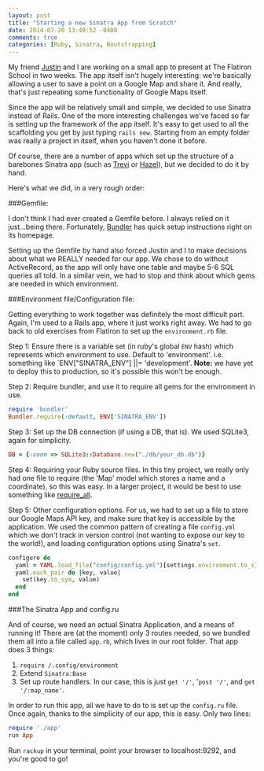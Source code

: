 ```yaml
---
layout: post
title: "Starting a new Sinatra App from Scratch"
date: 2014-07-20 13:49:52 -0400
comments: true
categories: [Ruby, Sinatra, Bootstrapping]
---
```


My friend [Justin](https://github.com/jusjmkim) and I are working on a small app to present at The Flatiron School in two weeks.  The app itself isn't hugely interesting: we're basically allowing a user to save a point on a Google Map and share it.  And really, that's just repeating some functionality of Google Maps itself.

Since the app will be relatively small and simple, we decided to use Sinatra instead of Rails.  One of the more interesting challenges we've faced so far is setting up the framework of the app itself.  It's easy to get used to all the scaffolding you get by just typing `rails new`.  Starting from an empty folder was really a project in itself, when you haven't done it before.

Of course, there are a number of apps which set up the structure of a barebones Sinatra app (such as [Trevi](https://github.com/maccman/trevi) or [Hazel](https://github.com/c7/hazel)), but we decided to do it by hand.

Here's what we did, in a very rough order:

###Gemfile:

I don't think I had ever created a Gemfile before.  I always relied on it just...being there.  Fortunately, [Bundler](http://bundler.io/) has quick setup instructions right on its homepage.

Setting up the Gemfile by hand also forced Justin and I to make decisions about what we REALLY needed for our app.  We chose to do without ActiveRecord, as the app will only have one table and maybe 5-6 SQL queries all told.  In a similar vein, we had to stop and think about which gems are needed in which environment.

###Environment file/Configuration file:

Getting everything to work together was definitely the most difficult part.  Again, I'm used to a Rails app, where it just works right away.  We had to go back to old exercises from Flatiron to set up the `environment.rb` file.

Step 1: Ensure there is a variable set (in ruby's global `ENV` hash) which represents which environment to use.  Default to 'environment'.  i.e. something like `ENV["SINATRA_ENV"] ||= 'development'.  **Note:** we have yet to deploy this to production, so it's possible this won't be enough.

Step 2: Require bundler, and use it to require all gems for the environment in use.

```ruby
require 'bundler'
Bundler.require(:default, ENV['SINATRA_ENV'])
```

Step 3: Set up the DB connection (if using a DB, that is).  We used SQLite3, again for simplicity.

```ruby
DB = {:conn => SQLite3::Database.new("./db/your_db.db")}
```

Step 4: Requiring your Ruby source files.  In this tiny project, we really only had one file to require (the 'Map' model which stores a name and a coordinate), so this was easy.  In a larger project, it would be best to use something like [require_all](https://github.com/jarmo/require_all).

Step 5: Other configuration options. For us, we had to set up a file to store our Google Maps API key, and make sure that key is accessible by the application.  We used the common pattern of creating a file `config.yml` which we don't track in version control (not wanting to expose our key to the world!), and loading configuration options using Sinatra's `set`.

```ruby
configure do
  yaml = YAML.load_file("config/config.yml")[settings.environment.to_s]
  yaml.each_pair do |key, value|
    set(key.to_sym, value)
  end
end
```

###The Sinatra App and config.ru

And of course, we need an actual Sinatra Application, and a means of running it!  There are (at the moment) only 3 routes needed, so we bundled them all into a file called `app.rb`, which lives in our root folder.  That app does 3 things:

1. `require /.config/environment`
2. Extend `Sinatra:Base`
3. Set up route handlers.  In our case, this is just `get '/'`, '`post '/'`, and `get '/:map_name'`.

In order to run this app, all we have to do to is set up the `config.ru` file.  Once again, thanks to the simplicity of our app, this is easy.  Only two lines:

```ruby
require './app'
run App
```

Run `rackup` in your terminal, point your browser to localhost:9292, and you're good to go!